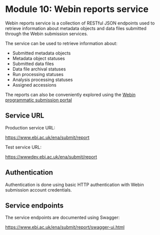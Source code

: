 # Module 10: Webin reports service

Webin reports service is a collection of RESTful JSON endpoints used to retrieve information
about metadata objects and data files submitted through the Webin submission services.

The service can be used to retrieve information about:

* Submitted metadata objects
* Metadata object statuses
* Submitted data files
* Data file archival statuses
* Run processing statuses
* Analysis processing statuses
* Assigned accessions

The reports can also be conveniently explored using the [Webin programmatic submission portal](prog_11.md)

## Service URL

Production service URL:

https://www.ebi.ac.uk/ena/submit/report

Test service URL:

https://wwwdev.ebi.ac.uk/ena/submit/report

## Authentication

Authentication is done using basic HTTP authentication with Webin submission account credentials.

## Service endpoints

The service endpoints are documented using Swagger:

https://www.ebi.ac.uk/ena/submit/report/swagger-ui.html
